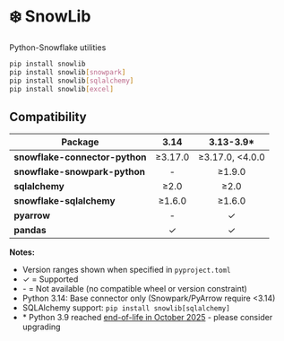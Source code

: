 # ❄️ SnowLib

Python-Snowflake utilities

```bash
pip install snowlib
pip install snowlib[snowpark]
pip install snowlib[sqlalchemy]
pip install snowlib[excel]
```

## Compatibility

| Package | 3.14 | 3.13-3.9* |
|---------|:----:|:---------:|
| **snowflake-connector-python** | ≥3.17.0 | ≥3.17.0, <4.0.0 |
| **snowflake-snowpark-python** | - | ≥1.9.0 |
| **sqlalchemy** | ≥2.0 | ≥2.0 |
| **snowflake-sqlalchemy** | ≥1.6.0 | ≥1.6.0 |
| **pyarrow** | - | ✓ |
| **pandas** | ✓ | ✓ |

**Notes:**
- Version ranges shown when specified in `pyproject.toml`
- ✓ = Supported
- \- = Not available (no compatible wheel or version constraint)
- Python 3.14: Base connector only (Snowpark/PyArrow require <3.14)
- SQLAlchemy support: `pip install snowlib[sqlalchemy]`
- \* Python 3.9 reached [end-of-life in October 2025](https://peps.python.org/pep-0596/#lifespan) - please consider upgrading